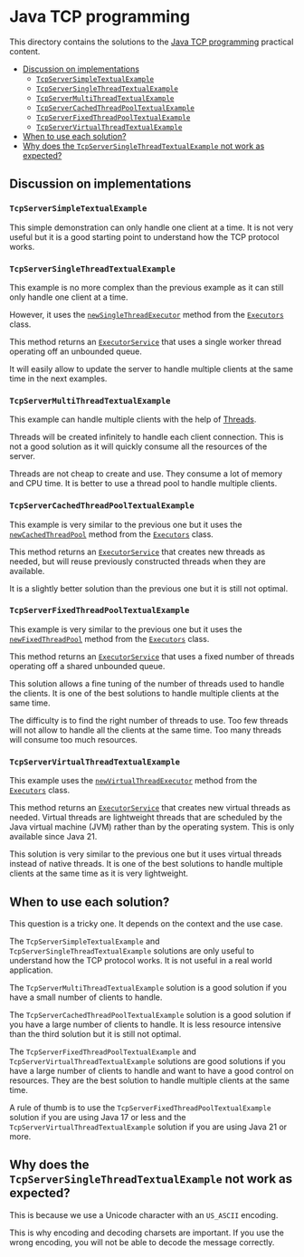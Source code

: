 # Java TCP programming

This directory contains the solutions to the
[Java TCP programming](https://github.com/heig-vd-dai-course/heig-vd-dai-course/tree/main/13-java-tcp-programming)
practical content.

- [Discussion on implementations](#discussion-on-implementations)
  - [`TcpServerSimpleTextualExample`](#tcpserversimpletextualexample)
  - [`TcpServerSingleThreadTextualExample`](#tcpserversinglethreadtextualexample)
  - [`TcpServerMultiThreadTextualExample`](#tcpservermultithreadtextualexample)
  - [`TcpServerCachedThreadPoolTextualExample`](#tcpservercachedthreadpooltextualexample)
  - [`TcpServerFixedThreadPoolTextualExample`](#tcpserverfixedthreadpooltextualexample)
  - [`TcpServerVirtualThreadTextualExample`](#tcpservervirtualthreadtextualexample)
- [When to use each solution?](#when-to-use-each-solution)
- [Why does the `TcpServerSingleThreadTextualExample` not work as expected?](#why-does-the-tcpserversinglethreadtextualexample-not-work-as-expected)

## Discussion on implementations

### `TcpServerSimpleTextualExample`

This simple demonstration can only handle one client at a time. It is not very
useful but it is a good starting point to understand how the TCP protocol works.

### `TcpServerSingleThreadTextualExample`

This example is no more complex than the previous example as it can still only
handle one client at a time.

However, it uses the
[`newSingleThreadExecutor`](<https://docs.oracle.com/en/java/javase/17/docs/api/java.base/java/util/concurrent/Executors.html#newSingleThreadExecutor()>)
method from the
[`Executors`](https://docs.oracle.com/en/java/javase/17/docs/api/java.base/java/util/concurrent/Executors.html)
class.

This method returns an
[`ExecutorService`](https://docs.oracle.com/en/java/javase/17/docs/api/java.base/java/util/concurrent/ExecutorService.html)
that uses a single worker thread operating off an unbounded queue.

It will easily allow to update the server to handle multiple clients at the same
time in the next examples.

### `TcpServerMultiThreadTextualExample`

This example can handle multiple clients with the help of
[Threads](https://docs.oracle.com/en/java/javase/17/docs/api/java.base/java/lang/Thread.html).

Threads will be created infinitely to handle each client connection. This is not
a good solution as it will quickly consume all the resources of the server.

Threads are not cheap to create and use. They consume a lot of memory and CPU
time. It is better to use a thread pool to handle multiple clients.

### `TcpServerCachedThreadPoolTextualExample`

This example is very similar to the previous one but it uses the
[`newCachedThreadPool`](<https://docs.oracle.com/en/java/javase/17/docs/api/java.base/java/util/concurrent/Executors.html#newCachedThreadPool()>)
method from the
[`Executors`](https://docs.oracle.com/en/java/javase/17/docs/api/java.base/java/util/concurrent/Executors.html)
class.

This method returns an
[`ExecutorService`](https://docs.oracle.com/en/java/javase/17/docs/api/java.base/java/util/concurrent/ExecutorService.html)
that creates new threads as needed, but will reuse previously constructed
threads when they are available.

It is a slightly better solution than the previous one but it is still not
optimal.

### `TcpServerFixedThreadPoolTextualExample`

This example is very similar to the previous one but it uses the
[`newFixedThreadPool`](<https://docs.oracle.com/en/java/javase/17/docs/api/java.base/java/util/concurrent/Executors.html#newFixedThreadPool(int)>)
method from the
[`Executors`](https://docs.oracle.com/en/java/javase/17/docs/api/java.base/java/util/concurrent/Executors.html)
class.

This method returns an
[`ExecutorService`](https://docs.oracle.com/en/java/javase/17/docs/api/java.base/java/util/concurrent/ExecutorService.html)
that uses a fixed number of threads operating off a shared unbounded queue.

This solution allows a fine tuning of the number of threads used to handle the
clients. It is one of the best solutions to handle multiple clients at the same
time.

The difficulty is to find the right number of threads to use. Too few threads
will not allow to handle all the clients at the same time. Too many threads will
consume too much resources.

### `TcpServerVirtualThreadTextualExample`

This example uses the
[`newVirtualThreadExecutor`](<https://docs.oracle.com/en/java/javase/21/docs/api/java.base/java/util/concurrent/Executors.html#newVirtualThreadPerTaskExecutor()>)
method from the
[`Executors`](https://docs.oracle.com/en/java/javase/21/docs/api/java.base/java/util/concurrent/Executors.html)
class.

This method returns an
[`ExecutorService`](https://docs.oracle.com/en/java/javase/21/docs/api/java.base/java/util/concurrent/ExecutorService.html)
that creates new virtual threads as needed. Virtual threads are lightweight
threads that are scheduled by the Java virtual machine (JVM) rather than by the
operating system. This is only available since Java 21.

This solution is very similar to the previous one but it uses virtual threads
instead of native threads. It is one of the best solutions to handle multiple
clients at the same time as it is very lightweight.

## When to use each solution?

This question is a tricky one. It depends on the context and the use case.

The `TcpServerSimpleTextualExample` and `TcpServerSingleThreadTextualExample`
solutions are only useful to understand how the TCP protocol works. It is not
useful in a real world application.

The `TcpServerMultiThreadTextualExample` solution is a good solution if you have
a small number of clients to handle.

The `TcpServerCachedThreadPoolTextualExample` solution is a good solution if you
have a large number of clients to handle. It is less resource intensive than the
third solution but it is still not optimal.

The `TcpServerFixedThreadPoolTextualExample` and
`TcpServerVirtualThreadTextualExample` solutions are good solutions if you have
a large number of clients to handle and want to have a good control on
resources. They are the best solution to handle multiple clients at the same
time.

A rule of thumb is to use the `TcpServerFixedThreadPoolTextualExample` solution
if you are using Java 17 or less and the `TcpServerVirtualThreadTextualExample`
solution if you are using Java 21 or more.

## Why does the `TcpServerSingleThreadTextualExample` not work as expected?

This is because we use a Unicode character with an `US_ASCII` encoding.

This is why encoding and decoding charsets are important. If you use the wrong
encoding, you will not be able to decode the message correctly.
